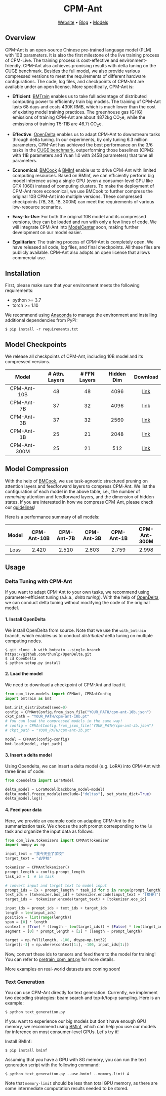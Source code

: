 <div align="center">

<h1>CPM-Ant</h1>
<p align="center">
   <a href="https://live.openbmb.org/ant" target="_blank">Website</a> • <a href="https://www.openbmb.org/community/blogs/blogpage?id=98afef2ce45f4fe9a4bc15a66d7ccb92" target="_blank">Blog</a> • <a href="https://github.com/OpenBMB/CPM-Live/tree/master/cpm-live#model-checkpoints">Models</a>
</p>
</div>

## Overview

CPM-Ant is an open-source Chinese pre-trained language model (PLM) with 10B parameters. It is also the first milestone of the live training process of CPM-Live. The training process is cost-effective and environment-friendly. CPM-Ant also achieves promising results with delta tuning on the CUGE benchmark. Besides the full model, we also provide various compressed versions to meet the requirements of different hardware configurations. The code, log files, and checkpoints of CPM-Ant are available under an open license. More specifically, CPM-Ant is:

- **Efficient**: [BMTrain](https://github.com/OpenBMB/BMTrain) enables us to take full advantage of distributed computing power to efficiently train big models. The training of CPM-Ant lasts 68 days and costs 430K RMB, which is much lower than the cost of existing model training practices. The greenhouse gas (GHG) emissions of training CPM-Ant are about 4872kg CO<sub>2</sub>e, while the emissions of training T5-11B are 46.7t CO<sub>2</sub>e.

- **Effective**: [OpenDelta](https://github.com/thunlp/OpenDelta) enables us to adapt CPM-Ant to downstream tasks through delta tuning. In our experiments, by only tuning 6.3 million parameters, CPM-Ant has achieved the best performance on the 3/6 tasks in the [CUGE benchmark](http://cuge.baai.ac.cn), outperforming those baselines (CPM2 with 11B parameters and Yuan 1.0 with 245B parameters) that tune all parameters.

- **Economical**: [BMCook](https://github.com/OpenBMB/BMCook) & [BMInf](https://github.com/OpenBMB/BMInf) enable us to drive CPM-Ant with limited computing resources. Based on BMInf, we can efficiently perform big model inference using a single GPU (even a consumer-level GPU like GTX 1060) instead of computing clusters. To make the deployment of CPM-Ant more economical, we use BMCook to further compress the original 10B CPM-Ant into multiple versions. These compressed checkpoints (7B, 3B, 1B, 300M) can meet the requirements of various low-resource scenarios.

- **Easy-to-Use**:  For both the original 10B model and its compressed versions, they can be loaded and run with only a few lines of code. We will integrate CPM-Ant into [ModelCenter](https://github.com/OpenBMB/ModelCenter) soon, making further development on our model easier.

- **Egalitarian**: The training process of CPM-Ant is completely open. We have released all code, log files, and final checkpoints. All these files are publicly available. CPM-Ant also adopts an open license that allows commercial use.

## Installation

First, please make sure that your environment meets the following requirements:

- python >= 3.7
- torch >= 1.10

We recommend using [Anaconda](https://www.anaconda.com/) to manage the environment and installing additional dependencies from PyPI:

```shell
$ pip install -r requirements.txt
```

## Model Checkpoints

We release all checkpoints of CPM-Ant, including 10B model and its compressed versions.

| Model | # Attn. Layers | # FFN Layers | Hidden Dim | Download |
|:-:|:-:|:-:|:-:|:-:|
| CPM-Ant-10B | 48 | 48 | 4096 | [link](http://openbmb.oss-cn-hongkong.aliyuncs.com/model_center/cpmlive-10b/cpm_live_10B.zip) |
| CPM-Ant-7B | 37 | 32 | 4096 | [link](http://openbmb.oss-cn-hongkong.aliyuncs.com/model_center/cpmlive-7b/cpm_live_7b.zip) |
| CPM-Ant-3B | 37 | 32 | 2560 | [link](http://openbmb.oss-cn-hongkong.aliyuncs.com/model_center/cpmlive-3b/cpm_live_3b.zip) |
| CPM-Ant-1B | 25 | 21 | 2048 | [link](http://openbmb.oss-cn-hongkong.aliyuncs.com/model_center/cpmlive-1b/cpm_live_1b.zip) |
| CPM-Ant-300M | 25 | 21 | 512 | [link](http://openbmb.oss-cn-hongkong.aliyuncs.com/model_center/cpmlive-300m/cpm_live_300m.zip) |

## Model Compression

With the help of [BMCook](https://github.com/OpenBMB/BMCook), we use task-agnostic structured pruning on attention layers and feedforward layers to compress CPM-Ant. We list the configuration of each model in the above table, i.e., the number of *remaining* attention and feedforward layers, and the dimension of hidden states. If you are interested in how we compress CPM-Ant, please check our [guidelines](https://github.com/OpenBMB/BMCook/tree/main/cpm_live_example)!

Here is a performance summary of all models:

| Model | CPM-Ant-10B | CPM-Ant-7B | CPM-Ant-3B | CPM-Ant-1B | CPM-Ant-300M |
|:-:|:-:|:-:|:-:|:-:|:-:|
| Loss | 2.420 | 2.510 | 2.603 | 2.759 | 2.998 |

## Usage

### Delta Tuning with CPM-Ant

If you want to adapt CPM-Ant to your own tasks, we recommend using parameter-efficient tuning (a.k.a., *delta tuning*). With the help of [OpenDelta](https://github.com/thunlp/OpenDelta), we can conduct delta tuning without modifying the code of the original model.

#### 1. Install OpenDelta

We install OpenDelta from source. Note that we use the `with_bmtrain` branch, which enables us to conduct *distributed* delta tuning on multiple computing nodes.

```shell
$ git clone -b with_bmtrain --single-branch https://github.com/thunlp/OpenDelta.git
$ cd OpenDelta
$ python setup.py install
```

#### 2. Load the model

We need to download a checkpoint of CPM-Ant and load it.

```python
from cpm_live.models import CPMAnt, CPMAntConfig
import bmtrain as bmt

bmt.init_distributed(seed=0)
config = CPMAntConfig.from_json_file("YOUR_PATH/cpm-ant-10b.json")
ckpt_path = "YOUR_PATH/cpm-ant-10b.pt"
# You can load the compressed models in the same way! 
# config = CPMAntConfig.from_json_file("YOUR_PATH/cpm-ant-3b.json")
# ckpt_path = "YOUR_PATH/cpm-ant-3b.pt"

model = CPMAnt(config=config)
bmt.load(model, ckpt_path)
```

#### 3. Insert a delta model

Using Opendelta, we can insert a delta model (e.g. LoRA) into CPM-Ant with three lines of code:

```python
from opendelta import LoraModel

delta_model = LoraModel(backbone_model=model)
delta_model.freeze_module(exclude=["deltas"], set_state_dict=True)
delta_model.log()
```

#### 4. Feed your data

Here, we provide an example code on adapting CPM-Ant to the summarization task. We choose the soft prompt corresponding to the `lm` task and organize the input data as follows:

```python
from cpm_live.tokenizers import CPMAntTokenizer
import numpy as np

input_text = "我今天去了学校"
target_text = "去学校"

tokenizer = CPMAntTokenizer()
prompt_length = config.prompt_length
task_id = 1  # lm task

# convert input and target text to model input
prompt_ids = [x + prompt_length * task_id for x in range(prompt_length)]
text_ids = [tokenizer.bos_id] + tokenizer.encode(input_text + "[摘要]")
target_ids =  tokenizer.encode(target_text) + [tokenizer.eos_id]

input_ids = prompt_ids + text_ids + target_ids
length = len(input_ids)
position = list(range(length))
span = [0] * length
context = [True] * (length - len(target_ids)) + [False] * len(target_ids)
segment = [0] * prompt_length + [2] * (length - prompt_length)

target = np.full(length, -100, dtype=np.int32)
target[:-1] = np.where(context[1:], -100, input_ids[1:])
```

Now, convert these ids to tensors and feed them to the model for training! You can refer to [pretrain_cpm_ant.py](https://github.com/OpenBMB/CPM-Live/blob/master/cpm-live/pretrain_cpm_ant.py) for more details.

More examples on real-world datasets are coming soon!

### Text Generation

You can use CPM-Ant directly for text generation. Currently, we implement two decoding strategies: beam search and top-k/top-p sampling. Here is an example:

```shell
$ python text_generation.py
```

If you want to experience our big models but don't have enough GPU memory, we recommend using [BMInf](https://github.com/OpenBMB/BMInf), which can help you use our models for inference on most consumer-level GPUs. Let's try it!

Install BMInf:

```shell
$ pip install bminf
```

Assuming that you have a GPU with 8G memory, you can run the text generation script with the following command:

```shell
$ python text_generation.py --use-bminf --memory-limit 4
```

Note that `memory-limit` should be less than total GPU memory, as there are some intermediate computation results needed to be stored.